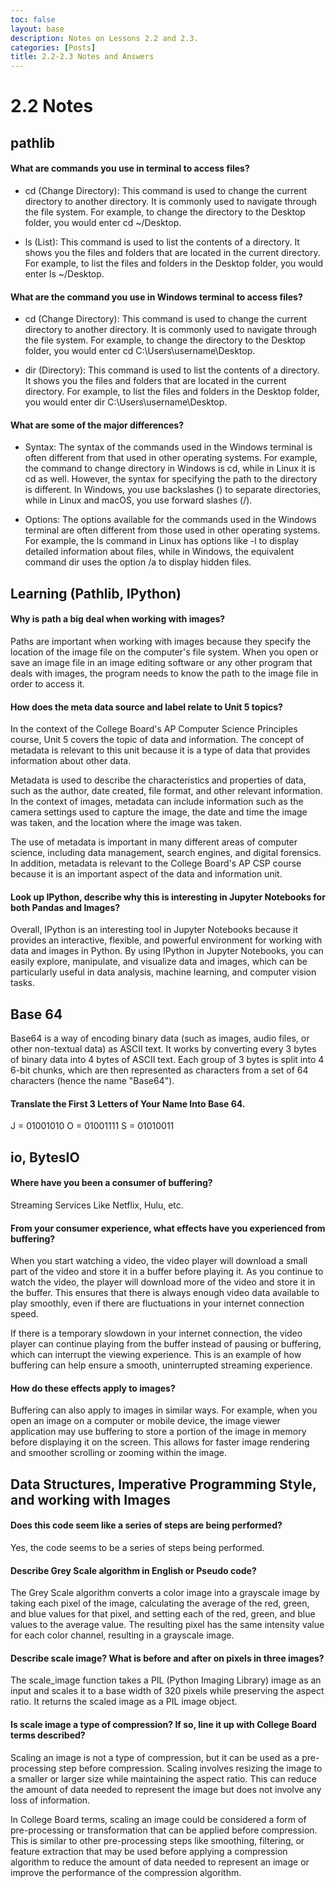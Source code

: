 ```yaml
---
toc: false
layout: base
description: Notes on Lessons 2.2 and 2.3.
categories: [Posts]
title: 2.2-2.3 Notes and Answers
---
```


# 2.2 Notes

## pathlib

#### What are commands you use in terminal to access files?

- cd (Change Directory): This command is used to change the current directory to another directory. It is commonly used to navigate through the file system. For example, to change the directory to the Desktop folder, you would enter cd ~/Desktop.

- ls (List): This command is used to list the contents of a directory. It shows you the files and folders that are located in the current directory. For example, to list the files and folders in the Desktop folder, you would enter ls ~/Desktop.

#### What are the command you use in Windows terminal to access files?

- cd (Change Directory): This command is used to change the current directory to another directory. It is commonly used to navigate through the file system. For example, to change the directory to the Desktop folder, you would enter cd C:\Users\username\Desktop.

- dir (Directory): This command is used to list the contents of a directory. It shows you the files and folders that are located in the current directory. For example, to list the files and folders in the Desktop folder, you would enter dir C:\Users\username\Desktop.

#### What are some of the major differences?

- Syntax: The syntax of the commands used in the Windows terminal is often different from that used in other operating systems. For example, the command to change directory in Windows is cd, while in Linux it is cd as well. However, the syntax for specifying the path to the directory is different. In Windows, you use backslashes (\) to separate directories, while in Linux and macOS, you use forward slashes (/).

- Options: The options available for the commands used in the Windows terminal are often different from those used in other operating systems. For example, the ls command in Linux has options like -l to display detailed information about files, while in Windows, the equivalent command dir uses the option /a to display hidden files.

## Learning (Pathlib, IPython)

#### Why is path a big deal when working with images?

Paths are important when working with images because they specify the location of the image file on the computer's file system. When you open or save an image file in an image editing software or any other program that deals with images, the program needs to know the path to the image file in order to access it.

#### How does the meta data source and label relate to Unit 5 topics?

In the context of the College Board's AP Computer Science Principles course, Unit 5 covers the topic of data and information. The concept of metadata is relevant to this unit because it is a type of data that provides information about other data.

Metadata is used to describe the characteristics and properties of data, such as the author, date created, file format, and other relevant information. In the context of images, metadata can include information such as the camera settings used to capture the image, the date and time the image was taken, and the location where the image was taken.

The use of metadata is important in many different areas of computer science, including data management, search engines, and digital forensics. In addition, metadata is relevant to the College Board's AP CSP course because it is an important aspect of the data and information unit.

#### Look up IPython, describe why this is interesting in Jupyter Notebooks for both Pandas and Images?

Overall, IPython is an interesting tool in Jupyter Notebooks because it provides an interactive, flexible, and powerful environment for working with data and images in Python. By using IPython in Jupyter Notebooks, you can easily explore, manipulate, and visualize data and images, which can be particularly useful in data analysis, machine learning, and computer vision tasks.

## Base 64

Base64 is a way of encoding binary data (such as images, audio files, or other non-textual data) as ASCII text. It works by converting every 3 bytes of binary data into 4 bytes of ASCII text. Each group of 3 bytes is split into 4 6-bit chunks, which are then represented as characters from a set of 64 characters (hence the name "Base64").

#### Translate the First 3 Letters of Your Name Into Base 64.

J = 01001010
O = 01001111
S = 01010011

## io, BytesIO

#### Where have you been a consumer of buffering?

Streaming Services Like Netflix, Hulu, etc.

#### From your consumer experience, what effects have you experienced from buffering?

When you start watching a video, the video player will download a small part of the video and store it in a buffer before playing it. As you continue to watch the video, the player will download more of the video and store it in the buffer. This ensures that there is always enough video data available to play smoothly, even if there are fluctuations in your internet connection speed.

If there is a temporary slowdown in your internet connection, the video player can continue playing from the buffer instead of pausing or buffering, which can interrupt the viewing experience. This is an example of how buffering can help ensure a smooth, uninterrupted streaming experience.

#### How do these effects apply to images?

Buffering can also apply to images in similar ways. For example, when you open an image on a computer or mobile device, the image viewer application may use buffering to store a portion of the image in memory before displaying it on the screen. This allows for faster image rendering and smoother scrolling or zooming within the image.

## Data Structures, Imperative Programming Style, and working with Images

#### Does this code seem like a series of steps are being performed?

Yes, the code seems to be a series of steps being performed.

#### Describe Grey Scale algorithm in English or Pseudo code?

The Grey Scale algorithm converts a color image into a grayscale image by taking each pixel of the image, calculating the average of the red, green, and blue values for that pixel, and setting each of the red, green, and blue values to the average value. The resulting pixel has the same intensity value for each color channel, resulting in a grayscale image.

#### Describe scale image? What is before and after on pixels in three images?

The scale_image function takes a PIL (Python Imaging Library) image as an input and scales it to a base width of 320 pixels while preserving the aspect ratio. It returns the scaled image as a PIL image object.

#### Is scale image a type of compression? If so, line it up with College Board terms described?

Scaling an image is not a type of compression, but it can be used as a pre-processing step before compression. Scaling involves resizing the image to a smaller or larger size while maintaining the aspect ratio. This can reduce the amount of data needed to represent the image but does not involve any loss of information.

In College Board terms, scaling an image could be considered a form of pre-processing or transformation that can be applied before compression. This is similar to other pre-processing steps like smoothing, filtering, or feature extraction that may be used before applying a compression algorithm to reduce the amount of data needed to represent an image or improve the performance of the 
compression algorithm.